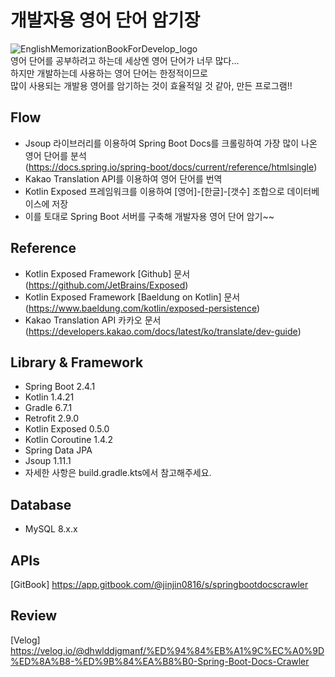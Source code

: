 # 개발자용 영어 단어 암기장
![EnglishMemorizationBookForDevelop_logo](https://user-images.githubusercontent.com/48639421/112570841-26767480-8e2a-11eb-9095-34f17d84b95a.JPG)  
영어 단어를 공부하려고 하는데 세상엔 영어 단어가 너무 많다...  
하지만 개발하는데 사용하는 영어 단어는 한정적이므로  
많이 사용되는 개발용 영어를 암기하는 것이 효율적일 것 같아, 만든 프로그램!!  

## Flow
- Jsoup 라이브러리를 이용하여 Spring Boot Docs를 크롤링하여 가장 많이 나온 영어 단어를 분석  
  (https://docs.spring.io/spring-boot/docs/current/reference/htmlsingle)
- Kakao Translation API를 이용하여 영어 단어를 번역
- Kotlin Exposed 프레임워크를 이용하여 [영어]-[한글]-[갯수] 조합으로 데이터베이스에 저장
- 이를 토대로 Spring Boot 서버를 구축해 개발자용 영어 단어 암기~~

## Reference
- Kotlin Exposed Framework [Github] 문서 (https://github.com/JetBrains/Exposed)
- Kotlin Exposed Framework [Baeldung on Kotlin] 문서 (https://www.baeldung.com/kotlin/exposed-persistence)
- Kakao Translation API 카카오 문서 (https://developers.kakao.com/docs/latest/ko/translate/dev-guide)

## Library & Framework
- Spring Boot 2.4.1
- Kotlin 1.4.21
- Gradle 6.7.1
- Retrofit 2.9.0
- Kotlin Exposed 0.5.0
- Kotlin Coroutine 1.4.2
- Spring Data JPA
- Jsoup 1.11.1
- 자세한 사항은 build.gradle.kts에서 참고해주세요.

## Database
- MySQL 8.x.x

## APIs
[GitBook] https://app.gitbook.com/@jinjin0816/s/springbootdocscrawler

## Review
[Velog] https://velog.io/@dhwlddjgmanf/%ED%94%84%EB%A1%9C%EC%A0%9D%ED%8A%B8-%ED%9B%84%EA%B8%B0-Spring-Boot-Docs-Crawler
